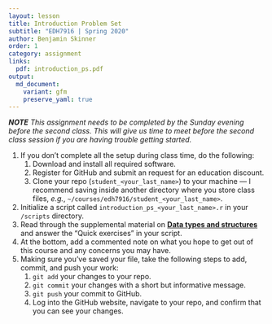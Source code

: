 ```yaml
---
layout: lesson
title: Introduction Problem Set
subtitle: "EDH7916 | Spring 2020"
author: Benjamin Skinner
order: 1
category: assignment
links:
  pdf: introduction_ps.pdf
output:
  md_document:
    variant: gfm
    preserve_yaml: true
---
```


***NOTE** This assignment needs to be completed by the Sunday evening
before the second class. This will give us time to meet before the
second class session if you are having trouble getting started.*

1.  If you don’t complete all the setup during class time, do the
    following:
    1.  Download and install all required software.
    2.  Register for GitHub and submit an request for an education
        discount.
    3.  Clone your repo (`student_<your_last_name>`) to your machine — I
        recommend saving inside another directory where you store class
        files, *e.g.*, `~/courses/edh7916/student_<your_last_name>`.
2.  Initialize a script called `introduction_ps_<your_last_name>.r` in
    your `/scripts` directory.
3.  Read through the supplemental material on [**Data types and
    structures**](https://edquant.github.io/edh7916/lessons/types_structures.html)
    and answer the “Quick exercises” in your script.
4.  At the bottom, add a commented note on what you hope to get out of
    this course and any concerns you may have.
5.  Making sure you’ve saved your file, take the following steps to add,
    commit, and push your work:
    1.  `git add` your changes to your repo.
    2.  `git commit` your changes with a short but informative message.
    3.  `git push` your commit to GitHub.
    4.  Log into the GitHub website, navigate to your repo, and confirm
        that you can see your changes.
